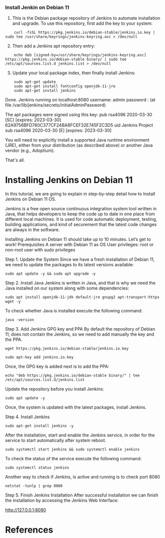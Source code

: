 ### Install Jenkin on Debian 11
1. This is the Debian package repository of Jenkins to automate installation and upgrade. To use this repository, first add the key to your system:
~~~
	curl -fsSL https://pkg.jenkins.io/debian-stable/jenkins.io.key | sudo tee /usr/share/keyrings/jenkins-keyring.asc > /dev/null
~~~
2. Then add a Jenkins apt repository entry:
~~~
	echo deb [signed-by=/usr/share/keyrings/jenkins-keyring.asc] https://pkg.jenkins.io/debian-stable binary/ | sudo tee /etc/apt/sources.list.d jenkins.list > /dev/null
~~~	
3. Update your local package index, then finally install Jenkins:
~~~
	sudo apt-get update
	sudo apt-get install fontconfig openjdk-11-jre
	sudo apt-get install jenkins
~~~
Done.
Jenkins running on localhost:8080
username: admin
password : (at file /var/lib/jenkins/secrets/initialAdminPassword)

The apt packages were signed using this key:
	pub   rsa4096 2020-03-30 [SC] [expires: 2023-03-30] 62A9756BFD780C377CF24BA8FCEF32E745F2C3D5
	uid   Jenkins Project 
	sub   rsa4096 2020-03-30 [E] [expires: 2023-03-30]

You will need to explicitly install a supported Java runtime environment (JRE), either from your distribution (as described above) or another Java vendor (e.g., Adoptium).

That's all.

# Installing Jenkins on Debian 11 

In this tutorial, we are going to explain in step-by-step detail how to Install Jenkins on Debian 11 OS.

Jenkins is a free open source continuous integration system tool written in Java, that helps developers to keep the code up to date in one place from different local machines. It is used for code automatic deployment, testing, building applications, and kind of securement that the latest code changes are always in the software.

Installing Jenkins on Debian 11 should take up to 10 minutes. Let’s get to work!
Prerequisites
A server with Debian 11 as OS
User privileges: root or non-root user with sudo privileges

Step 1. Update the System
Since we have a fresh installation of Debian 11, we need to update the packages to its latest versions available:

~~~~
sudo apt update -y && sudo apt upgrade -y
~~~~
Step 2. Install Java
Jenkins is written in Java, and that is why we need the Java installed on our system along with some dependencies:
~~~~
sudo apt install openjdk-11-jdk default-jre gnupg2 apt-transport-https wget -y
~~~~
To check whether Java is installed execute the following command:
~~~~
java -version
~~~~

Step 3. Add Jenkins GPG key and PPA
By default the repository of Debian 11, does not contain the Jenkins, so we need to add manually the key and the PPA.
~~~~
wget https://pkg.jenkins.io/debian-stable/jenkins.io.key

sudo apt-key add jenkins.io.key

~~~~

Once, the GPG key is added next is to add the PPA:
~~~~
echo "deb https://pkg.jenkins.io/debian-stable binary/" | tee /etc/apt/sources.list.d/jenkins.list

~~~~

Update the repository before you install Jenkins:
~~~~
sudo apt update -y

~~~~
Once, the system is updated with the latest packages, install Jenkins.

Step 4. Install Jenkins
~~~~
sudo apt-get install jenkins -y

~~~~
After the installation, start and enable the Jenkins service, in order for the service to start automatically after system reboot.
~~~~
sudo systemctl start jenkins && sudo systemctl enable jenkins

~~~~
To check the status of the service execute the following command:
~~~~
sudo systemctl status jenkins

~~~~

Another way to check if Jenkins, is active and running is to check port 8080
~~~~
netstat -tunlp | grep 8080

~~~~
Step 5. Finish Jenkins Installation
After successful installation we can finish the installation by accessing the Jenkins Web Interface:

http://127.0.0.1:8080


# References
[](https://www.rosehosting.com/blog/how-to-install-jenkins-on-debian-11/)
